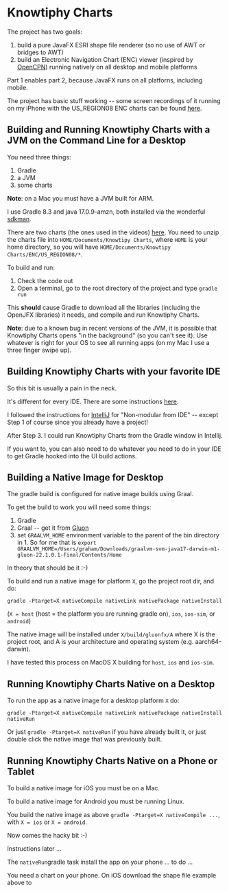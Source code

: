 # Knowtiphy Charts

The project has two goals:

1. build a pure JavaFX ESRI shape file renderer (so no use of AWT or bridges to AWT)
2. build an Electronic Navigation Chart (ENC) viewer (inspired by [OpenCPN](https://opencpn.org)) running natively on all desktop and mobile platforms

Part 1 enables part 2, because JavaFX runs on all platforns, including mobile.

The project has basic stuff working -- some screen recordings of it running on my iPhone with the US_REGION08 ENC charts can be found [here](https://github.com/aardy1/Charts/wiki/Videos-of-Knowtiphy-Charts-running-on-an-iPhone).

## Building and Running Knowtiphy Charts with a JVM on the Command Line for a Desktop

You need three things:
1. Gradle
2. a JVM
3. some charts

**Note**: on a Mac you must have a JVM built for ARM.

I use Gradle 8.3 and java 17.0.9-amzn, both installed via the wonderful [sdkman](https://sdkman.io/).

There are two charts (the ones used in the videos) [here](https://github.com/aardy1/Charts/files/13483291/ENC.zip). You need to unzip the charts file into `HOME/Documents/Knowtipy Charts`, where `HOME` is your home directory, so you will have `HOME/Documents/Knowtipy Charts/ENC/US_REGION08/*`.

To build and run:

1. Check the code out
2. Open a terminal, go to the root directory of the project and type `gradle run`

This **should** cause Gradle to download all the libraries (including the OpenJFX libraries) it needs, and compile and run Knowtiphy Charts.

**Note**: due to a known bug in recent versions of the JVM, it is possible that Knowtiphy Charts opens "in the background" (so you can't see it). Use whatever is right for your OS to see all running apps (on my Mac I use a three finger swipe up).

## Building Knowtiphy Charts with your favorite IDE

So this bit is usually a pain in the neck.

It's different for every IDE. There are some instructions [here](https://openjfx.io/openjfx-docs/#introduction).

I followed the instructions for [IntelliJ](https://openjfx.io/openjfx-docs/#IDE-Intellij) for "Non-modular from IDE" -- except Step 1 of course since you already have a project! 

After Step 3. I could run Knowtiphy Charts from the Gradle window in Intellij.

If you want to, you can also need to do whatever you need to do in your IDE to get Gradle hooked into the UI build actions.

## Building a Native Image for Desktop

The gradle build is configured for native image builds using Graal.

To get the build to work you will need some things:

1. Gradle
2. Graal -- get it from [Gluon](https://github.com/gluonhq/graal/releases/tag/gluon-22.1.0.1-Final)
3. set `GRAALVM_HOME` environment variable to the parent of the bin directory in 1. So for me that is `export GRAALVM_HOME=/Users/graham/Downloads/graalvm-svm-java17-darwin-m1-gluon-22.1.0.1-Final/Contents/Home`

In theory that should be it :-)

To build and run a native image for platform `X`, go the project root dir, and do:
```
gradle -Ptarget=X nativeCompile nativeLink nativePackage nativeInstall
```
(`X = host` (host = the platform you are running gradle on), `ios`, `ios-sim`, or `android`)

The native image will be installed under `X/build/gluonfx/A` where X is the project root, and A is your architecture and operating system (e.g. aarch64-darwin).

I have tested this process on MacOS X building for `host`, `ios` and `ios-sim`.

## Running Knowtiphy Charts Native on a Desktop

To run the app as a native image for a desktop platform `X` do:
```
gradle -Ptarget=X nativeCompile nativeLink nativePackage nativeInstall nativeRun
```
Or just `gradle -Ptarget=X nativeRun` if you have already built it, or just double click the native image that was previously built.

## Running Knowtiphy Charts Native on a Phone or Tablet

To build a native image for iOS you must be on a Mac.

To build a native image for Android you must be running Linux.

You build the native image as above `gradle -Ptarget=X nativeCompile ...`, with `X = ios` or `X = android`.

Now comes the hacky bit :-) 

Instructions later ...

The `nativeRun`gradle task install the app on your phone ... to do ...

You need a chart on your phone. On iOS download the shape file example above to 




